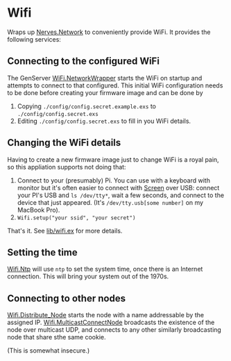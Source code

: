 # Wifi

Wraps up [Nerves.Network](https://github.com/nerves-project/nerves_network) to conveniently provide WiFi. It provides the following services:

## Connecting to the configured WiFi

The GenServer [WiFi.NetworkWrapper](lib/wifi/network_wrapper.ex) starts the WiFi on startup and attempts to connect to that configured. This initial WiFi configuration needs to be done before creating your firmware image and can be done by

1. Copying `./config/config.secret.example.exs` to `./config/config.secret.exs`
2. Editing `./config/config.secret.exs` to fill in you WiFi details.

## Changing the WiFi details

Having to create a new firmware image just to change WiFi is a royal pain, so this appliation supports not doing that:

1. Connect to your (presumably) Pi. You can use with a keyboard with monitor but it's often easier to connect with [Screen](https://linux.die.net/man/1/screen) over USB:  connect your PI's USB and `ls /dev/tty*`, wait a few seconds, and connect to the device that just appeared. (It's `/dev/tty.usb[some number]` on my MacBook Pro).
1. `Wifi.setup("your ssid", "your secret")`

That's it. See [lib/wifi.ex](lib/wifi.ex) for more details.

## Setting the time

[Wifi.Ntp](/lib/wifi/ntp.ex) will use `ntp` to set the system time, once there is an Internet connection. This will bring your system out of the 1970s.

## Connecting to other nodes

[Wifi.Distribute_Node](lib/wifi/distribute_node.ex) starts the node with a name addressable by the assigned IP. [Wifi.MulticastConnectNode](lib/wifi/muticast_connect_node.ex) broadcasts the existence of the node over multicast UDP, and connects to any other similarly broadcasting node that share sthe same cookie.

(This is somewhat insecure.)
